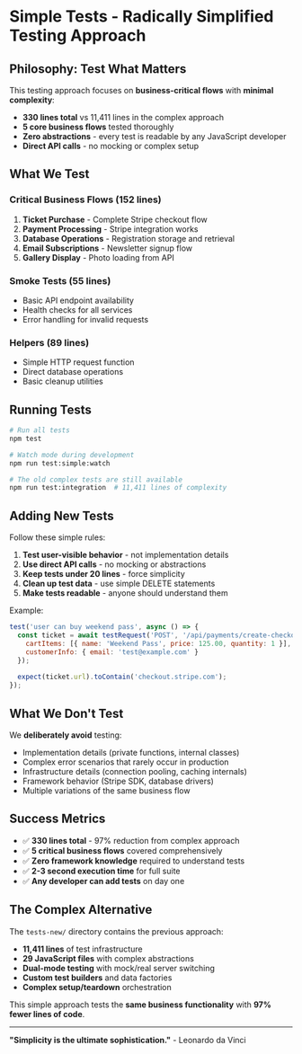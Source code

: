 # Simple Tests - Radically Simplified Testing Approach

## Philosophy: Test What Matters

This testing approach focuses on **business-critical flows** with **minimal complexity**:

- **330 lines total** vs 11,411 lines in the complex approach
- **5 core business flows** tested thoroughly 
- **Zero abstractions** - every test is readable by any JavaScript developer
- **Direct API calls** - no mocking or complex setup

## What We Test

### Critical Business Flows (152 lines)
1. **Ticket Purchase** - Complete Stripe checkout flow
2. **Payment Processing** - Stripe integration works
3. **Database Operations** - Registration storage and retrieval
4. **Email Subscriptions** - Newsletter signup flow 
5. **Gallery Display** - Photo loading from API

### Smoke Tests (55 lines)
- Basic API endpoint availability
- Health checks for all services
- Error handling for invalid requests

### Helpers (89 lines)
- Simple HTTP request function
- Direct database operations
- Basic cleanup utilities

## Running Tests

```bash
# Run all tests
npm test

# Watch mode during development
npm run test:simple:watch

# The old complex tests are still available
npm run test:integration  # 11,411 lines of complexity
```

## Adding New Tests

Follow these simple rules:

1. **Test user-visible behavior** - not implementation details
2. **Use direct API calls** - no mocking or abstractions  
3. **Keep tests under 20 lines** - force simplicity
4. **Clean up test data** - use simple DELETE statements
5. **Make tests readable** - anyone should understand them

Example:
```javascript
test('user can buy weekend pass', async () => {
  const ticket = await testRequest('POST', '/api/payments/create-checkout-session', {
    cartItems: [{ name: 'Weekend Pass', price: 125.00, quantity: 1 }],
    customerInfo: { email: 'test@example.com' }
  });
  
  expect(ticket.url).toContain('checkout.stripe.com');
});
```

## What We Don't Test

We **deliberately avoid** testing:
- Implementation details (private functions, internal classes)
- Complex error scenarios that rarely occur in production  
- Infrastructure details (connection pooling, caching internals)
- Framework behavior (Stripe SDK, database drivers)
- Multiple variations of the same business flow

## Success Metrics

- ✅ **330 lines total** - 97% reduction from complex approach
- ✅ **5 critical business flows** covered comprehensively  
- ✅ **Zero framework knowledge** required to understand tests
- ✅ **2-3 second execution time** for full suite
- ✅ **Any developer can add tests** on day one

## The Complex Alternative

The `tests-new/` directory contains the previous approach:
- **11,411 lines** of test infrastructure
- **29 JavaScript files** with complex abstractions
- **Dual-mode testing** with mock/real server switching
- **Custom test builders** and data factories
- **Complex setup/teardown** orchestration

This simple approach tests the **same business functionality** with **97% fewer lines of code**.

---

**"Simplicity is the ultimate sophistication."** - Leonardo da Vinci